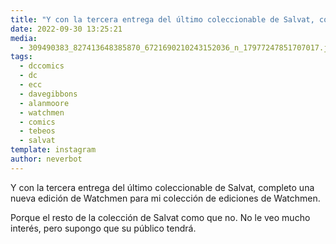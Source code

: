 ```yaml
---
title: "Y con la tercera entrega del último coleccionable de Salvat, completo una nueva edición de Watchmen para mi colección de ediciones de Watchmen"
date: 2022-09-30 13:25:21
media: 
  - 309490383_827413648385870_6721690210243152036_n_17977247851707017.jpg
tags: 
  - dccomics
  - dc
  - ecc
  - davegibbons
  - alanmoore
  - watchmen
  - comics
  - tebeos
  - salvat
template: instagram
author: neverbot
---
```


Y con la tercera entrega del último coleccionable de Salvat, completo una nueva edición de Watchmen para mi colección de ediciones de Watchmen. 

Porque el resto de la colección de Salvat como que no. No le veo mucho interés, pero supongo que su público tendrá. 


